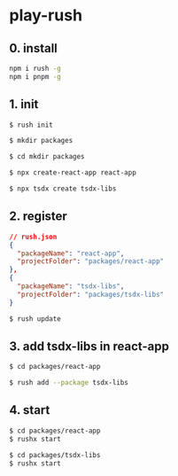 # play-rush

## 0. install

```sh
npm i rush -g
npm i pnpm -g
```

## 1. init

```sh
$ rush init

$ mkdir packages

$ cd mkdir packages

$ npx create-react-app react-app

$ npx tsdx create tsdx-libs
```

## 2. register

```json
// rush.json
{
  "packageName": "react-app",
  "projectFolder": "packages/react-app"
},
{
  "packageName": "tsdx-libs",
  "projectFolder": "packages/tsdx-libs"
}
```

```sh
$ rush update
```

## 3. add tsdx-libs in react-app

```sh
$ cd packages/react-app

$ rush add --package tsdx-libs
```

## 4. start

```sh
$ cd packages/react-app
$ rushx start

$ cd packages/tsdx-libs
$ rushx start
```
